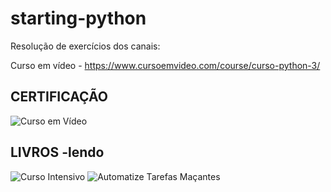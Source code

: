 # starting-python

Resolução de exercícios dos canais:

Curso em vídeo - https://www.cursoemvideo.com/course/curso-python-3/

CERTIFICAÇÃO
-
![Curso em Vídeo](https://2.bp.blogspot.com/-QYl3F9QGAY4/Wz_eHSr1mpI/AAAAAAAABKo/hDoE5gxucPsILBP2y2h8vfQ0X9AGvN-3gCEwYBhgL/s640/certpy.jpg)

LIVROS -lendo
-
![Curso Intensivo](https://cache.skoob.com.br/local/images//b5fvGlg18D-kqwTvhPaGqu7DJQk=/200x/center/top/smart/filters:format(jpeg)/https://skoob.s3.amazonaws.com/livros/585015/CURSO_INTENSIVO_DE_PYTHON_1463509877585015SK1463509877B.jpg)
![Automatize Tarefas Maçantes](https://cache.skoob.com.br/local/images//BQPgEj22e4ihjVhIx5BOdFLQZAI=/200x/center/top/smart/filters:format(jpeg)/https://skoob.s3.amazonaws.com/livros/521334/AUTOMATIZE_TAREFAS_MACANTES_CO_1439475891521334SK1439475891B.jpg)
